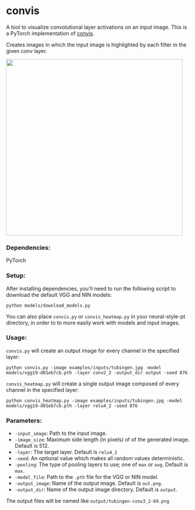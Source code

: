 # convis
A tool to visualize convolutional layer activations on an input image. This is a PyTorch implementation of [convis](https://github.com/htoyryla/convis).

Creates images in which the input image is highlighted by each filter in the given conv layer.

<img src="https://raw.githubusercontent.com/htoyryla/convis/master/tubingen-conv3_2-17.png" width="480">

### Dependencies:

PyTorch 

### Setup: 

After installing dependencies, you'll need to run the following script to download the default VGG and NIN models:

```
python models/download_models.py
```

You can also place `convis.py` or `convis_heatmap.py` in your neural-style-pt directory, in order to to more easily work with models and input images. 

### Usage:

`convis.py` will create an output image for every channel in the specified layer:

```
python convis.py -image examples/inputs/tubingen.jpg -model models/vgg19-d01eb7cb.pth -layer conv2_2 -output_dir output -seed 876
```

`convis_heatmap.py` will create a single output image composed of every channel in the specified layer:

```
python convis_heatmap.py -image examples/inputs/tubingen.jpg -model models/vgg19-d01eb7cb.pth -layer relu4_2 -seed 876
```
 
### Parameters:

* `-input_image`: Path to the input image.
* `-image_size`: Maximum side length (in pixels) of of the generated image. Default is 512.
* `-layer`: The target layer. Default is `relu4_2`
* `-seed`: An optional value which makes all random values deterministic. 
* `-pooling`: The type of pooling layers to use; one of `max` or `avg`. Default is `max`.
* `-model_file`: Path to the `.pth` file for the VGG or NIN model.
* `-output_image`: Name of the output image. Default is `out.png`.
* `-output_dir`: Name of the output image directory. Default is `output`.

The output files will be named like `output/tubingen-conv3_2-69.png`
